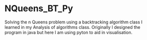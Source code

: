# NQueens_BT_Py
Solving the n Queens problem using a backtracking algorithm class I learned in my Analysis of algorithms class. Originally I designed the program in java but here I am using pyton to aid in visualisation.
